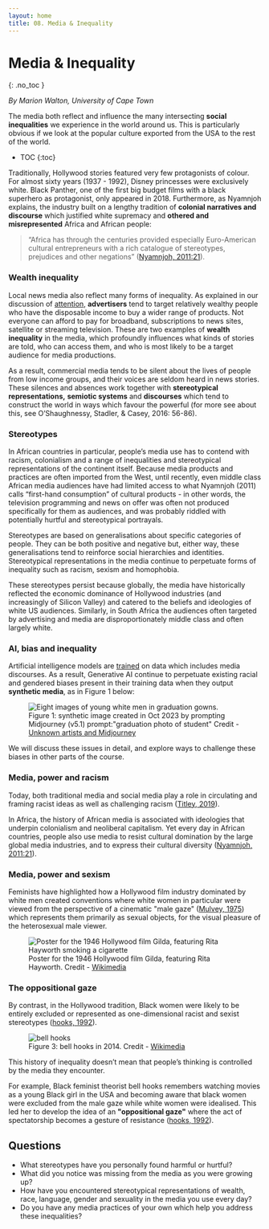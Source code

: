 ```yaml
---
layout: home
title: 08. Media & Inequality
---
```

# Media & Inequality
{: .no_toc }

*By Marion Walton, University of Cape Town*

The media both reflect and influence the many intersecting **social inequalities** we experience in the world
around us. This is particularly obvious if we look at the popular culture exported from the USA to the rest of
the world. 

- TOC
{:toc}

Traditionally, Hollywood stories featured very few protagonists of colour. For almost sixty
years (1937 \- 1992), Disney princesses were exclusively white. Black Panther, one of the first big budget 
films with a black superhero as protagonist, only appeared in 2018\. Furthermore, as Nyamnjoh explains, the 
industry built on a lengthy tradition of **colonial narratives and discourse** which justified white supremacy
and **othered and misrepresented** Africa and African people:  

>“Africa has through the centuries provided especially Euro-American cultural entrepreneurs with a rich catalogue 
of stereotypes, prejudices and other negations” ([Nyamnjoh, 2011:21](/ideas/references/index.html#nyamnjoh_2011)).

### Wealth inequality

Local news media also reflect many forms of inequality. As explained in our discussion of [attention](/ideas/2_attention/),
**advertisers** tend to target relatively wealthy people who have the disposable income to buy a wider range of products. 
Not everyone can afford to pay for broadband, subscriptions to news sites, satellite or streaming television. 
These are two examples of  **wealth inequality** in the media, which profoundly influences what kinds of 
stories are told, who can access them, and who is most likely to be a target audience for media productions. 

As a result, commercial media tends to be silent about the lives of people from low income groups, and their 
voices are seldom heard in news stories. These silences and absences work together with  **stereotypical 
representations,** **semiotic systems** and **discourses** which tend to construct the world in ways which 
favour the powerful (for more see about this, see O’Shaughnessy,  Stadler, & Casey, 2016: 56-86).


### Stereotypes

In African countries in particular, people’s media use has to contend with racism, colonialism and a range of
inequalities and stereotypical representations of the continent itself. Because media products and practices 
are often imported from the West, until recently, even middle class African media audiences have had limited
access to what Nyamnjoh (2011) calls “first-hand consumption” of cultural products \- in other words, the 
television programming and news on offer was often not produced specifically for them as audiences, and was 
probably riddled with potentially hurtful and stereotypical portrayals. 

Stereotypes are based on generalisations about specific categories of people. They can be both positive and 
negative but, either way, these generalisations tend to reinforce social hierarchies and identities. Stereotypical 
representations in the media continue to perpetuate forms of inequality such as racism, sexism and 
homophobia. 

These stereotypes persist because globally, the media have historically reflected the economic dominance of 
Hollywood industries (and increasingly of Silicon Valley) and catered to the beliefs and ideologies of white 
US audiences. Similarly, in South Africa the audiences often targeted by advertising and media are 
disproportionately middle class and often largely white. 

### AI, bias and inequality

Artificial intelligence models are [trained](/ideas/definitions/index.html#training) on data which 
includes media discourses. As a result, Generative AI continue to perpetuate existing racial and gendered biases 
present in their training data when they output **synthetic media**, as in Figure 1 below:

<figure>
<img title="Synthetic image created in Oct 2023 by prompting Midjourney (v5.1) prompt:"graduation photo of student"" 
     alt="Eight images of young white men in graduation gowns." 
     src="https://cdn.glitch.global/cf95248c-36c9-4c16-8fd1-053cbc9fd048/midjourney_students.png?v=1739274111388" 
     class="illustration"/>
<figcaption>Figure 1: synthetic image created in Oct 2023 by prompting Midjourney (v5.1) prompt:"graduation photo of student" Credit - 
  <a href="https://www.theverge.com/2024/8/13/24219520/stability-midjourney-artist-lawsuit-copyright-trademark-claims-approved">Unknown artists and Midjourney</a></caption>
</figure>

We will discuss these issues in detail, and explore ways to challenge these biases in other parts of the course. 

### Media, power and racism

Today, both traditional media and social media play a role in circulating and framing 
racist ideas as well as challenging racism ([Titley, 2019](href="/ideas/references/index.html#titley_2019")).

In Africa, the history of African media is associated with ideologies that underpin colonialism and neoliberal capitalism. 
Yet every day in African countries, people also use media to resist cultural domination by the large global media industries, 
and to express their cultural diversity (<a href="/ideas/references/index.html#nyamnjoh_2011">Nyamnjoh, 2011:21</a>).

### Media, power and sexism

Feminists have highlighted how a Hollywood film industry dominated by white men created conventions where white women in 
particular were viewed from the perspective of a cinematic "male gaze" (<a href="/ideas/references/index.html#mulvey_1975">Mulvey, 1975</a>)
which represents them primarily as sexual objects, for the visual pleasure of the heterosexual male viewer.

<figure>
<img title="Poster for the 1946 Hollywood film Gilda, featuring Rita Hayworth" 
     alt="Poster for the 1946 Hollywood film Gilda, featuring Rita Hayworth smoking a cigarette" 
     src="https://upload.wikimedia.org/wikipedia/commons/thumb/1/15/Gilda_%281946_one-sheet_poster_-_Style_B%29.jpg/440px-Gilda_%281946_one-sheet_poster_-_Style_B%29.jpg" 
     class="illustration"/>
<figcaption>Poster for the 1946 Hollywood film Gilda, featuring Rita Hayworth. Credit - <a href="https://upload.wikimedia.org/wikipedia/commons/thumb/3/37/Bell_hooks%2C_October_2014.jpg/340px-Bell_hooks%2C_October_2014.jpg">Wikimedia</a></caption>
</figure>


### The oppositional gaze

By contrast, in the Hollywood tradition, Black women were likely to be entirely excluded or represented as one-dimensional racist and sexist 
stereotypes (<a href="/ideas/references/index.html#hooks_1992">hooks, 1992</a>).

<figure>
<img title="bell hooks in 2014" 
     alt="bell hooks " 
     src="https://upload.wikimedia.org/wikipedia/commons/thumb/3/37/Bell_hooks%2C_October_2014.jpg/340px-Bell_hooks%2C_October_2014.jpg" 
     class="illustration"/>
<figcaption>Figure 3: bell hooks in 2014. Credit - <a href="https://upload.wikimedia.org/wikipedia/commons/thumb/3/37/Bell_hooks%2C_October_2014.jpg/340px-Bell_hooks%2C_October_2014.jpg">Wikimedia</a></caption>
</figure>


This history of inequality doesn’t mean that people’s thinking is controlled by the media they encounter. 

For example, Black feminist theorist bell hooks remembers watching movies as a young Black girl 
in the USA and becoming aware that black women were excluded from the male gaze while white women were idealised. 
This led her to develop the idea of an **"oppositional gaze"** where the act of spectatorship becomes 
a gesture of resistance (<a href="/ideas/references/index.html#hooks_1992">hooks, 1992</a>). 


## Questions

* What stereotypes have you personally found harmful or hurtful?  
* What did you notice was missing from the media as you were growing up?  
* How have you encountered stereotypical representations of wealth, race, language, gender and sexuality in the media you use every day?   
* Do you have any media practices of your own which help you address these inequalities?

